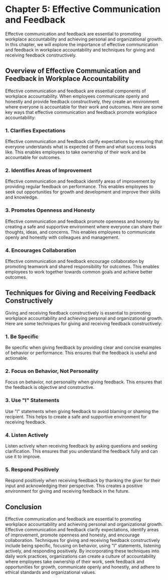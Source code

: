 Chapter 5: Effective Communication and Feedback
===============================================

Effective communication and feedback are essential to promoting workplace accountability and achieving personal and organizational growth. In this chapter, we will explore the importance of effective communication and feedback in workplace accountability and techniques for giving and receiving feedback constructively.

Overview of Effective Communication and Feedback in Workplace Accountability
----------------------------------------------------------------------------

Effective communication and feedback are essential components of workplace accountability. When employees communicate openly and honestly and provide feedback constructively, they create an environment where everyone is accountable for their work and outcomes. Here are some key ways that effective communication and feedback promote workplace accountability:

### 1. Clarifies Expectations

Effective communication and feedback clarify expectations by ensuring that everyone understands what is expected of them and what success looks like. This enables employees to take ownership of their work and be accountable for outcomes.

### 2. Identifies Areas of Improvement

Effective communication and feedback identify areas of improvement by providing regular feedback on performance. This enables employees to seek out opportunities for growth and development and improve their skills and knowledge.

### 3. Promotes Openness and Honesty

Effective communication and feedback promote openness and honesty by creating a safe and supportive environment where everyone can share their thoughts, ideas, and concerns. This enables employees to communicate openly and honestly with colleagues and management.

### 4. Encourages Collaboration

Effective communication and feedback encourage collaboration by promoting teamwork and shared responsibility for outcomes. This enables employees to work together towards common goals and achieve better outcomes.

Techniques for Giving and Receiving Feedback Constructively
-----------------------------------------------------------

Giving and receiving feedback constructively is essential to promoting workplace accountability and achieving personal and organizational growth. Here are some techniques for giving and receiving feedback constructively:

### 1. Be Specific

Be specific when giving feedback by providing clear and concise examples of behavior or performance. This ensures that the feedback is useful and actionable.

### 2. Focus on Behavior, Not Personality

Focus on behavior, not personality when giving feedback. This ensures that the feedback is objective and constructive.

### 3. Use "I" Statements

Use "I" statements when giving feedback to avoid blaming or shaming the recipient. This helps to create a safe and supportive environment for receiving feedback.

### 4. Listen Actively

Listen actively when receiving feedback by asking questions and seeking clarification. This ensures that you understand the feedback fully and can use it to improve.

### 5. Respond Positively

Respond positively when receiving feedback by thanking the giver for their input and acknowledging their perspective. This creates a positive environment for giving and receiving feedback in the future.

Conclusion
----------

Effective communication and feedback are essential to promoting workplace accountability and achieving personal and organizational growth. Effective communication and feedback clarify expectations, identify areas of improvement, promote openness and honesty, and encourage collaboration. Techniques for giving and receiving feedback constructively include being specific, focusing on behavior, using "I" statements, listening actively, and responding positively. By incorporating these techniques into daily work practices, organizations can create a culture of accountability where employees take ownership of their work, seek feedback and opportunities for growth, communicate openly and honestly, and adhere to ethical standards and organizational values.
